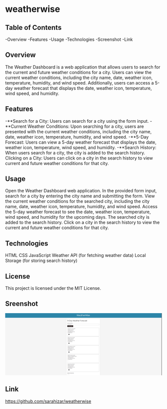 # weatherwise

## Table of Contents
-Overview 
-Features
-Usage
-Technologies
-Screenshot
-Link

## Overview
The Weather Dashboard is a web application that allows users to search for the current and future weather conditions for a city. Users can view the current weather conditions, including the city name, date, weather icon, temperature, humidity, and wind speed. Additionally, users can access a 5-day weather forecast that displays the date, weather icon, temperature, wind speed, and humidity.

## Features
-**Search for a City: Users can search for a city using the form input.
-**Current Weather Conditions: Upon searching for a city, users are presented with the current weather conditions, including the city name, date, weather icon, temperature, humidity, and wind speed.
-**5-Day Forecast: Users can view a 5-day weather forecast that displays the date, weather icon, temperature, wind speed, and humidity.
-**Search History: When users search for a city, the city is added to the search history.
Clicking on a City: Users can click on a city in the search history to view current and future weather conditions for that city.

## Usage
Open the Weather Dashboard web application.
In the provided form input, search for a city by entering the city name and submitting the form.
View the current weather conditions for the searched city, including the city name, date, weather icon, temperature, humidity, and wind speed.
Access the 5-day weather forecast to see the date, weather icon, temperature, wind speed, and humidity for the upcoming days.
The searched city is added to the search history.
Click on a city in the search history to view the current and future weather conditions for that city.

## Technologies
HTML
CSS
JavaScript
Weather API (for fetching weather data)
Local Storage (for storing search history)

## License
This project is licensed under the MIT License.

## Sreenshot
![My Image](weatherwise.png)


## Link
https://github.com/sarahizar/weatherwise